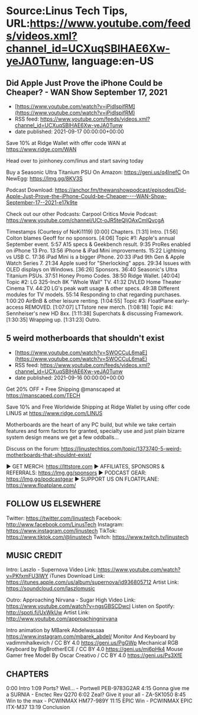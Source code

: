 # Source:Linus Tech Tips, URL:https://www.youtube.com/feeds/videos.xml?channel_id=UCXuqSBlHAE6Xw-yeJA0Tunw, language:en-US

## Did Apple Just Prove the iPhone Could be Cheaper? - WAN Show September 17, 2021
 - [https://www.youtube.com/watch?v=jPidIspifRM](https://www.youtube.com/watch?v=jPidIspifRM)
 - RSS feed: https://www.youtube.com/feeds/videos.xml?channel_id=UCXuqSBlHAE6Xw-yeJA0Tunw
 - date published: 2021-09-17 00:00:00+00:00

Save 10% at Ridge Wallet with offer code WAN at https://www.ridge.com/WAN

Head over to joinhoney.com/linus and start saving today

Buy a Seasonic Ultra Titanium PSU
On Amazon: https://geni.us/q4lnefC
On NewEgg: https://lmg.gg/8KV3S

Podcast Download: https://anchor.fm/thewanshowpodcast/episodes/Did-Apple-Just-Prove-the-iPhone-Could-be-Cheaper----WAN-Show-September-17--2021-e17k9te

Check out our other Podcasts:
Carpool Critics Movie Podcast: https://www.youtube.com/channel/UCt-oJR5teQIjOAxCmIQvcgA

Timestamps (Courtesy of NoKi1119)
[0:00] Chapters.
[1:31] Intro.
[1:56] Colton blames Geoff for no sponsors.
[4:06] Topic #1: Apple's annual September event.
    5:57 A15 specs & Geekbench result.
    9:35 ProRes enabled on iPhone 13 Pro.
    13:56 iPhone & iPad Mini improvements.
    15:22 Lightning vs USB C.
    17:36 iPad Mini is a bigger iPhone.
    20:33 iPad 9th Gen & Apple Watch Series 7.
    21:34 Apple sued for "Sherlocking" apps.
    29:34 Issues with OLED displays on Windows.
[36:26] Sponsors.
    36:40 Seasonic's Ultra Titanium PSUs.
    37:51 Honey Promo Codes.
    38:50 Ridge Wallet.
[40:04] Topic #2: LG 325-Inch 8K "Whole Wall" TV.
    41:32 DVLED Home Theater Cinema TV.
    44:20 LG's peak watt usage & other specs.
    49:38 Different modules for TV models.
    55:14 Responding to chat regarding purchases.
    1:00:20 AirBnB & other leisure renting.
[1:04:55] Topic #3: FloatPlane early-access REMOVED.
[1:07:07] LTTstore new merch.
[1:08:18] Topic #4: Sennheiser's new HD 8xx.
[1:11:38] Superchats & discussing Framework.
[1:30:35] Wrapping up.
[1:31:23] Outro.

## 5 weird motherboards that shouldn't exist
 - [https://www.youtube.com/watch?v=SWOCCuL6maE](https://www.youtube.com/watch?v=SWOCCuL6maE)
 - RSS feed: https://www.youtube.com/feeds/videos.xml?channel_id=UCXuqSBlHAE6Xw-yeJA0Tunw
 - date published: 2021-09-16 00:00:00+00:00

Get 20% OFF + Free Shipping @manscaped at https://manscaped.com/TECH

Save 10% and Free Worldwide Shipping at Ridge Wallet by using offer code LINUS at https://www.ridge.com/LINUS

Motherboards are the heart of any PC build, but while we take certain features and form factors for granted, specialty use and just plain bizarre system design means we get a few oddballs…

Discuss on the forum: https://linustechtips.com/topic/1373740-5-weird-motherboards-that-shouldnt-exist/

► GET MERCH: https://lttstore.com
► AFFILIATES, SPONSORS & REFERRALS: https://lmg.gg/sponsors
► PODCAST GEAR: https://lmg.gg/podcastgear
► SUPPORT US ON FLOATPLANE: https://www.floatplane.com/

FOLLOW US ELSEWHERE
---------------------------------------------------  
Twitter: https://twitter.com/linustech
Facebook: http://www.facebook.com/LinusTech
Instagram: https://www.instagram.com/linustech
TikTok: https://www.tiktok.com/@linustech
Twitch: https://www.twitch.tv/linustech

MUSIC CREDIT
---------------------------------------------------
Intro: Laszlo - Supernova
Video Link: https://www.youtube.com/watch?v=PKfxmFU3lWY
iTunes Download Link: https://itunes.apple.com/us/album/supernova/id936805712
Artist Link: https://soundcloud.com/laszlomusic

Outro: Approaching Nirvana - Sugar High
Video Link: https://www.youtube.com/watch?v=ngsGBSCDwcI
Listen on Spotify: http://spoti.fi/UxWkUw
Artist Link: http://www.youtube.com/approachingnirvana

Intro animation by MBarek Abdelwassaa https://www.instagram.com/mbarek_abdel/
Monitor And Keyboard by vadimmihalkevich / CC BY 4.0  https://geni.us/PgGWp
Mechanical RGB Keyboard by BigBrotherECE / CC BY 4.0 https://geni.us/mj6pHk4
Mouse Gamer free Model By Oscar Creativo / CC BY 4.0 https://geni.us/Ps3XfE

CHAPTERS
---------------------------------------------------  
0:00 Intro
1:09 Ports? Well... - Portwell PEB-9783G2AR
4:15 Gonna give me a SURNIA - Enctec Rev Q270
6:02 Zeal? Give it your all - ZA-SK1050
8:45 Win to the max - PCWINMAX HM77-989Y
11:15 EPIC Win - PCWINMAX EPIC ITX-M37
13:19 Conclusion

